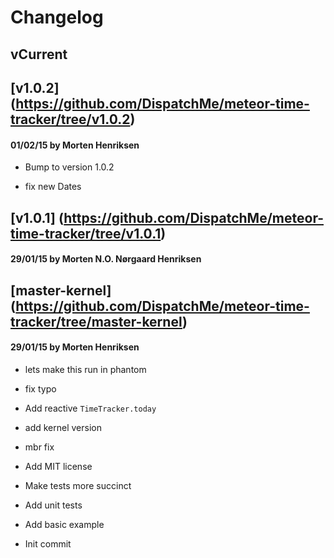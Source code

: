 # Changelog

## vCurrent
## [v1.0.2] (https://github.com/DispatchMe/meteor-time-tracker/tree/v1.0.2)
#### 01/02/15 by Morten Henriksen
- Bump to version 1.0.2

- fix new Dates

## [v1.0.1] (https://github.com/DispatchMe/meteor-time-tracker/tree/v1.0.1)
#### 29/01/15 by Morten N.O. Nørgaard Henriksen
## [master-kernel] (https://github.com/DispatchMe/meteor-time-tracker/tree/master-kernel)
#### 29/01/15 by Morten Henriksen
- lets make this run in phantom

- fix typo

- Add reactive `TimeTracker.today`

- add kernel version

- mbr fix

- Add MIT license

- Make tests more succinct

- Add unit tests

- Add basic example

- Init commit

